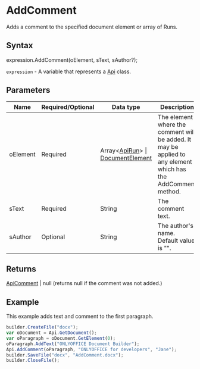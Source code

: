 # AddComment

Adds a comment to the specified document element or array of Runs.

## Syntax

expression.AddComment(oElement, sText, sAuthor?); 

`expression` - A variable that represents a [Api](../Api.md) class.

## Parameters

| **Name** | **Required/Optional** | **Data type** | **Description** |
| ------------- | ------------- | ------------- | ------------- |
| oElement | Required | Array<[ApiRun](../../ApiRun/ApiRun.md)> &#124; [DocumentElement](../../../Enumerations/DocumentElement.md) | The element where the comment will be added. It may be applied to any element which has the AddComment method. |
| sText | Required | String | The comment text. |
| sAuthor | Optional | String | The author's name. Default value is "". |

## Returns

[ApiComment](../../ApiComment/ApiComment.md) &#124; null (returns null if the comment was not added.)

## Example

This example adds text and comment to the first paragraph.

```javascript
builder.CreateFile("docx");
var oDocument = Api.GetDocument();
var oParagraph = oDocument.GetElement(0);
oParagraph.AddText("ONLYOFFICE Document Builder");
Api.AddComment(oParagraph, "ONLYOFFICE for developers", "Jane");
builder.SaveFile("docx", "AddComment.docx");
builder.CloseFile();
```
